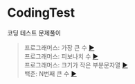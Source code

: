 # CodingTest
코딩 테스트 문제풀이
<br>

> 프로그래머스: 가장 큰 수 [▶](https://school.programmers.co.kr/learn/courses/30/lessons/42746?language=java) <br>
> 프로그래머스: 피보나치 수 [▶](https://school.programmers.co.kr/learn/courses/30/lessons/12945?itm_content=course14743) <br>
> 프로그래머스: 크기가 작은 부분문자열 [▶](https://school.programmers.co.kr/learn/courses/30/lessons/147355) <br>
> 백준: N번째 큰 수 [▶](https://www.acmicpc.net/problem/2075) <br>
<br> 
